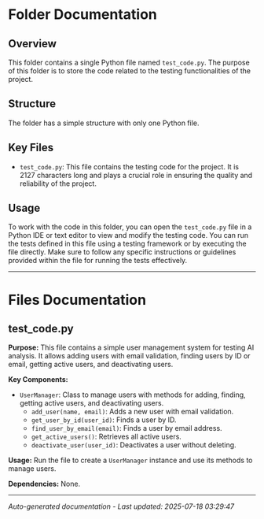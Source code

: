 # Folder Documentation

## Overview
This folder contains a single Python file named `test_code.py`. The purpose of this folder is to store the code related to the testing functionalities of the project.

## Structure
The folder has a simple structure with only one Python file.

## Key Files
- `test_code.py`: This file contains the testing code for the project. It is 2127 characters long and plays a crucial role in ensuring the quality and reliability of the project.

## Usage
To work with the code in this folder, you can open the `test_code.py` file in a Python IDE or text editor to view and modify the testing code. You can run the tests defined in this file using a testing framework or by executing the file directly. Make sure to follow any specific instructions or guidelines provided within the file for running the tests effectively.

---

# Files Documentation

## test_code.py

**Purpose:** This file contains a simple user management system for testing AI analysis. It allows adding users with email validation, finding users by ID or email, getting active users, and deactivating users.

**Key Components:**
- `UserManager`: Class to manage users with methods for adding, finding, getting active users, and deactivating users.
  - `add_user(name, email)`: Adds a new user with email validation.
  - `get_user_by_id(user_id)`: Finds a user by ID.
  - `find_user_by_email(email)`: Finds a user by email address.
  - `get_active_users()`: Retrieves all active users.
  - `deactivate_user(user_id)`: Deactivates a user without deleting.

**Usage:** Run the file to create a `UserManager` instance and use its methods to manage users.

**Dependencies:** None.

---
*Auto-generated documentation - Last updated: 2025-07-18 03:29:47*
